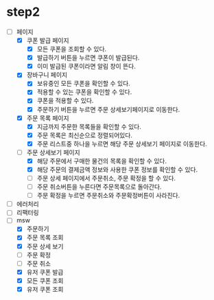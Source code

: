 # step2

- [ ] 페이지
  - [x] 쿠폰 발급 페이지
    - [x] 모든 쿠폰을 조회할 수 있다.
    - [x] 발급하기 버튼을 누르면 쿠폰이 발급된다.
    - [x] 이미 발급된 쿠폰이라면 알림 창이 뜬다.
  - [x] 장바구니 페이지
    - [x] 보유중인 모든 쿠폰을 확인할 수 있다.
    - [x] 적용할 수 있는 쿠폰을 확인할 수 있다.
    - [x] 쿠폰을 적용할 수 있다.
    - [x] 주문하기 버튼을 누르면 주문 상세보기페이지로 이동한다.
  - [x] 주문 목록 페이지
    - [x] 지금까지 주문한 목록들을 확인할 수 있다.
    - [x] 주문 목록은 최신순으로 정렬되어있다.
    - [x] 주문 리스트중 하나을 누르면 해당 주문 상세보기 페이지로 이동한다.
  - [ ] 주문 상세보기 페이지
    - [x] 해당 주문에서 구매한 물건의 목록을 확인할 수 있다.
    - [x] 해당 주문의 결제금액 정보와 사용한 쿠폰 정보를 확인할 수 있다.
    - [ ] 주문 상세 페이지에서 주문취소, 주문 확정을 할 수 있다.
    - [ ] 주문 취소버튼을 누른다면 주문목록으로 돌아간다.
    - [ ] 주문 확정을 누르면 주문취소와 주문확정버튼이 사라진다.
- [ ] 에러처리
- [ ] 리팩터링
- [ ] msw
  - [x] 주문하기
  - [x] 주문 목록 조회
  - [x] 주문 상세 보기
  - [ ] 주문 확정
  - [ ] 주문 취소
  - [x] 유저 쿠폰 발급
  - [x] 모든 쿠폰 조회
  - [x] 유저 쿠폰 조회
